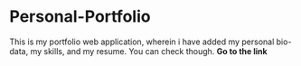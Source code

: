 # Personal-Portfolio
This is my portfolio web application, wherein i have added my personal bio-data, my skills, and my resume. You can check though. <b>Go to the link</b> <Link></Link>
